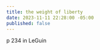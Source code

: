 ```yaml
---
title: the weight of liberty
date: 2023-11-11 22:28:00 -05:00
published: false
---
```


p 234 in LeGuin
